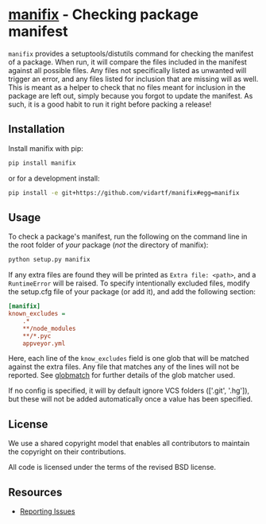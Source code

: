 
# [manifix](https://github.com/vidartf/manifix) - Checking package manifest

`manifix` provides a setuptools/distutils command for checking the manifest of
a package. When run, it will compare the files included in the manifest against
all possible files. Any files not specifically listed as unwanted will trigger
an error, and any files listed for inclusion that are missing will as well. This
is meant as a helper to check that no files meant for inclusion in the package
are left out, simply because you forgot to update the manifest. As such, it
is a good habit to run it right before packing a release!


## Installation

Install manifix with pip:

```bash
pip install manifix
```

or for a development install:

```bash
pip install -e git+https://github.com/vidartf/manifix#egg=manifix
```

## Usage

To check a package's manifest, run the following on the command line in
the root folder of *your* package (*not* the directory of manifix):

```bash
python setup.py manifix
```

If any extra files are found they will be printed as `Extra file: <path>`,
and a `RuntimeError` will be raised. To specify intentionally excluded files,
modify the setup.cfg file of your package (or add it), and add the following
section:

```ini
[manifix]
known_excludes =
    .*
    **/node_modules
    **/*.pyc
    appveyor.yml
```

Here, each line of the `know_excludes` field is one glob that will be matched
against the extra files. Any file that matches any of the lines will not be
reported. See [globmatch](https://github.com/vidartf/globmatch) for further
details of the glob matcher used.

If no config is specified, it will by default ignore VCS folders
(['.git', '.hg']), but these will not be added automatically once a value has
been specified.


## License

We use a shared copyright model that enables all contributors to maintain the
copyright on their contributions.

All code is licensed under the terms of the revised BSD license.

## Resources

- [Reporting Issues](https://github.com/vidartf/manifix/issues)
